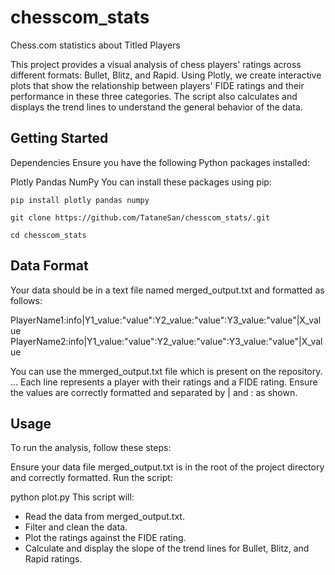 # chesscom_stats
Chess.com statistics about Titled Players

This project provides a visual analysis of chess players' ratings across different formats: Bullet, Blitz, and Rapid. Using Plotly, we create interactive plots that show the relationship between players' FIDE ratings and their performance in these three categories. The script also calculates and displays the trend lines to understand the general behavior of the data.

## Getting Started
Dependencies
Ensure you have the following Python packages installed:

Plotly
Pandas
NumPy
You can install these packages using pip:


```pip install plotly pandas numpy``` 

```git clone https://github.com/TataneSan/chesscom_stats/.git```

```cd chesscom_stats```

## Data Format
Your data should be in a text file named merged_output.txt and formatted as follows:


PlayerName1:info|Y1_value:"value":Y2_value:"value":Y3_value:"value"|X_value
PlayerName2:info|Y1_value:"value":Y2_value:"value":Y3_value:"value"|X_value

You can use the mmerged_output.txt file which is present on the repository.
...
Each line represents a player with their ratings and a FIDE rating. Ensure the values are correctly formatted and separated by | and : as shown.

## Usage
To run the analysis, follow these steps:

Ensure your data file merged_output.txt is in the root of the project directory and correctly formatted.
Run the script:

python plot.py
This script will:

- Read the data from merged_output.txt.
- Filter and clean the data.
- Plot the ratings against the FIDE rating.
- Calculate and display the slope of the trend lines for Bullet, Blitz, and Rapid ratings.

